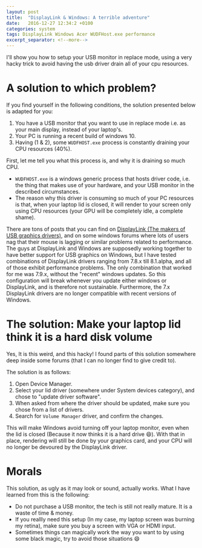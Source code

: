 ```yaml
---
layout: post
title:  "DisplayLink & Windows: A terrible adventure"
date:   2016-12-27 12:34:2 +0100
categories: system
tags: DisplayLink Windows Acer WUDFHost.exe performance
excerpt_separator: <!--more-->
---
```


I'll show you how to setup your USB monitor in replace mode, using a very hacky trick to avoid having the usb driver
drain all of your cpu resources.

<!--more-->

# A solution to which problem?

If you find yourself in the following conditions, the solution presented below is adapted for you:

1. You have a USB monitor that you want to use in replace mode i.e. as your main display, instead of your laptop's.
2. Your PC is running a recent build of windows 10.
3. Having (1 & 2), some `WUDFHOST.exe` process is constantly draining your CPU resources (40%).

First, let me tell you what this process is, and why it is draining so much CPU.

* `WUDFHOST.exe` is a windows generic process that hosts driver code, i.e. the thing that makes use of your hardware, and your USB
monitor in the described circumstances.
* The reason why this driver is consuming so much of your PC resources is that, when your laptop lid is closed, it will render to your screen
only using CPU resources (your GPU will be completely idle, a complete shame).

There are tons of posts that you can find on [DisplayLink (The makers of USB graphics drivers)](http://www.displaylink.com), and on some windows forums where
lots of users nag that their mouse is lagging or similar problems related to performance. The guys at DisplayLink and Windows are supposedly working together
to have better support for USB graphics on Windows, but I have tested combinations of DisplayLink drivers ranging from 7.8.x till 8.1.alpha, and all of those exhibit
performance problems. The only combination that worked for me was 7.9.x, without the "recent" windows updates.
So this configuration will break whenever you update either windows or DisplayLink, and is therefore not sustainable.
Furthermore, the 7.x DisplayLink drivers are no longer compatible with recent versions of Windows.

# The solution: Make your laptop lid think it is a hard disk volume

Yes, It is this weird, and this hacky!
I found parts of this solution somewhere deep inside some forums (that I can no longer find to give credit to).

The solution is as follows:

1. Open Device Manager.
2. Select your lid driver (somewhere under System devices category), and chose to "update driver software".
3. When asked from where the driver should be updated, make sure you chose from a list of drivers.
4. Search for `Volume Manager` driver, and confirm the changes.

This will make Windows avoid turning off your laptop monitor, even when the lid is closed (Because it now thinks it is a hard drive :smile:).
With that in place, rendering will still be done by your graphics card, and your CPU will no longer be devoured by the DisplayLink driver.

# Morals

This solution, as ugly as it may look or sound, actually works.
What I have learned from this is the following:

* Do not purchase a USB monitor, the tech is still not really mature. It is a waste of time & money.
* If you reallly need this setup (In my case, my laptop screen was burning my retina), make sure you buy a screen with VGA or HDMI input.
* Sometimes things can magically work the way you want to by using some black magic, try to avoid those situations :smile: